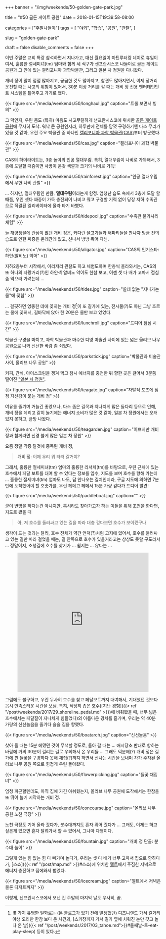 +++
banner = "/img/weekends/50-golden-gate-park.jpg"

title = "#50 골든 게이트 공원"
date = 2018-01-15T19:39:58-08:00

categories = ["주말나들이"]
tags = [
    "야외",
    "학습",
    "공원",
    "관찰",
]

slug = "golden-gate-park"

draft = false
disable_comments = false
+++

이번 주말은 교회 특강 참석하면서 지나가고, 대신 월요일이 마틴루터킹 데이로
휴일이여서, 훌륭한 절세미녀(tm) 엄마와 함께 세 식구가 샌프란시스코 나들이로
골든 게이트 공원과 그 안에 있는 캘리포니아 과학박물관, 그리고 일본 차 정원을
다녀왔다.

<!--more-->

개비 정이 말이 점점 많아지고, 궁금한 것도 많아지고, 참견도 많아지면서,
이제 장거리 운전할 때는 사고의 위험이 있어서, 30분 이상 거리를 갈 때는
개비 정 전용 엔터테인먼트 시스템을 틀어주고 가기로 했다.

{{< figure src="/media/weekends/50/longhaul.jpg"
    caption="트롤 보면서 빙의" >}}

그 덕인지, 우린 몸도 (특히) 마음도 사고무탈하게 샌프란시스코에 위치한
[골든 게이트 공원](https://goldengatepark.com/)에 무사히 도착.
워낙 큰 공원인지라, 하루만에 전체를 맘껏 구경하기엔 다소 무리가 있을 것 같아,
우린 주요 박물관 중 하나인 [캘리포니아 과학
박물관(CAS)](https://www.calacademy.org)부터 방문했다.

{{< figure src="/media/weekends/50/cas.jpg"
  caption="캘리포니아 과학 박물관" >}}

CAS의 하이라이트는, 3층 높이의 인공 열대우림. 특히, 열대우림이 나비로 가득해서,
3층에 도달할 때즘이면 사방이 온갖 색깔과 크기의 나비로 가득!

{{< figure src="/media/weekends/50/rainforest.jpg"
  caption="인공 열대우림에서 무한 나비 관찰" >}}

… 하지만, 열대우림인 만큼, **열대우림**이라는게 함정. 엄청난 습도 속에서
3층에 도달 할 때쯤, 우린 셋다 짜증이 가득 충전되어 나비고 뭐고 구경할 기력 없이
당장 지하 수족관으로 직결된 엘리베이터에 올라 타기 바빴다.

{{< figure src="/media/weekends/50/tidepool.jpg"
  caption="수족관 불가사리 체험" >}}

늘 해양생물에 관심이 많던 개비 정은, 커다란 물고기들과 해파리들을 만나자 방금
전의 습도로 인한 짜증은 온데간데 없고, 신나서 방방 뛰어 다님.

{{< figure src="/media/weekends/50/aligator.jpg"
  caption="CAS의 인기스타: 하얀(알비노) 악어" >}}

지하2층부터 시작해서, 이리저리 관찰도 하고 체험도하며 한층씩 올라와서는,
CAS의 또 하나의 자랑거리(?)인 하얀색 알비노 악어도 한참 보고, 이젠 셋 다 배가
고파서 점심 좀 먹으러 가려는데 …

{{< figure
  src="/media/weekends/50/tides.jpg"
  caption="쓸데 없는 \"지나가는 물\"에 꽂힘" >}}

… 걸핏하면 엉뚱한 데에 꽂히는 개비 정[^1]이 또 길가에 있는, 전시물(?)도 아닌 그냥
흐르는 물에 꽂혀서, 길바닥에 앉아 한 20분은 물만 보고 있었다.

[^1]: 몇 가지 유명한 일화로는 (본 블로그가 있기 전에 발생했던) 디즈니랜드 가서 길거리 야생 오리만 한참 보다 온 사건과, [스키장까지 가서 길가 옆에 치워진 눈만 갖고 놀다 온 날]({{< ref "/post/weekends/2017/03_tahoe.md">}}#둘째날-토-eat-play-sleep) 등이 있다.

{{< figure
  src="/media/weekends/50/lunchroll.jpg"
  caption="드디어 점심 시간" >}}

박물관 구경을 마치고, 과학 박물관과 마주한 디영 미술관 사이에 있는 넓은 올리브
나무 공원으로 나와 신선한 바람 좀 쇠었다.

{{< figure src="/media/weekends/50/parkstick.jpg"
  caption="박물관과 미술관 사이, 올리브 나무 공원" >}}

커피, 간식, 아이스크림을 챙겨 먹고 잠시 에너지를 충전한 뒤 향한 곳은
걸어서 3분쯤 떨어진 ["일본 차 정원"](http://japaneseteagardensf.com/).

{{< figure src="/media/weekends/50/teagate.jpg"
  caption="자발적 포즈에 점점 자신감이 붙는 개비 정" >}}

여유를 즐기며 거늘긴 좋았으나, 다소 좁은 길목과 지나치게 많은 돌다리 등으로
인해, 개비 정을 데리고 같이 놀기에는 에너지 소비가 많은 것 같아, 일본
차 정원에서는 오래 있지 못하고, 금방 나왔다.

{{< figure src="/media/weekends/50/teagarden.jpg"
  caption="이쁘지만 개비 정과 함께라면 신경 쓸게 많은 일본 차 정원" >}}

요즘 정말 각종 탈것에 중독된 개비 정,

> **개비 정**: 이제 우리 뭐 타러 갈거야?

그래서, 훌륭한 절세미녀(tm) 엄마의 훌륭한 리서치(tm)를 바탕으로, 우린 근처에
있는 호수에서 페달 보트를 대여 할 수 있다는 정보를 입수, 지도를 보며 호수를
향해 가는데 …
훌륭한 절세미녀(tm) 엄마도 나도, 답 안나오는 길치인지라, 구글 지도에 의하면
7분만에 도착했어야 할 호숫가를, 우린 헤메고 헤메서 15분 가량 걷다가 드디어
발견!

{{< figure src="/media/weekends/50/paddleboat.jpg"
  caption="" >}}

굳이 변명을 하자는건 아니지만, 혹시라도 찾아가고자 하는 이들을 위해 조언을
한다면, 지도로 봤을 때

> 아, 저 호수를 둘러싸고 있는 길을 따라 대충 걷다보면 호수가 보이겠구나

생각이 드는 것과는 달리, 호수 전체가 약간 언덕(?)처럼 고지에 있어서, 호수를
둘러싸고 있는 길만 따라 걸었을 때는, 길 안쪽으로 호수가 있을거라고는
상상도 못할 구도라서 … 정말이지, 초행길에 호수를 찾기가 … 쉽지는 … 않다는 …

<figure>
<iframe src="https://www.google.com/maps/embed?pb=!1m18!1m12!1m3!1d3153.8931410193086!2d-122.4763295112777!3d37.7691037245451!2m3!1f0!2f0!3f0!3m2!1i1024!2i768!4f13.1!3m3!1m2!1s0x8085876c59ebb409%3A0x9729168e2308c114!2sStow+Lake+Boathouse!5e0!3m2!1sen!2sus!4v1516079311497"
width="100%" height="450" frameborder="0" style="border:0" allowfullscreen></iframe>
</figure>

그럼에도 불구하고, 우린 무사히 호수를 찾고 페달보트까지 대여해서, 기대했던
것보다 몹시 만족스러운 시간을 보냄.
특히, 적당히 좁은 호수([지난 경험]({{< ref
"/post/weekends/2017/29_shoreline_pedal.md" >}})에 비춰봤을 때, 너무 넓은
호수에서는 페달질이 지나치게 힘들었다)의 아름다운 경치를 즐기며, 우리는 약 40분
가량의 신선놀음을 즐기다 슬슬 집을 향했다.

{{< figure
  src="/media/weekends/50/boatarch.jpg"
  caption="신선놀음" >}}

찾아 올 때는 15분 헤맸던 것이 무색할 정도로, 돌아 갈 때는 … 애시당초 반대로
향하는 바람에 거의 30분이 걸리는 길로 우회해서 온 우리들 …
그래도 덕분에(?) 개비 정은 길가에 핀 들꽃을 구경하다 못해 채집(?)까지 하면서
신나는 시간을 보내며 차가 주차된 올리브 나무 공원 쪽으로 힘겹게 우린 돌아왔다.

{{< figure src="/media/weekends/50/flowerpicking.jpg"
  caption="들꽃 채집녀" >}}

엄청 피곤할텐데도, 아직 집에 가긴 아쉬웠는지, 올리브 나무 공원에 도착해서는
한참을 또 뛰어 놀기 시작하는 개비 정.

{{< figure src="/media/weekends/50/concourse.jpg"
  caption="올리브 나무 공원 노천 극장" >}}

노천 극장도 기어 올라 갔다가, 분수대까지도 혼자 뛰어 갔다가 … 그래도, 이제는
하고 싶은게 있으면 혼자 달려가서 할 수 있어서, 그나마 다행이다.

{{< figure src="/media/weekends/50/fountain.jpg"
  caption="개비 정 단골: 분수대 놀이" >}}

그렇게 있는 힘 없는 힘 다 빼가며 놀다가, 우리는 셋 다 배가 너무 고파서
집으로 향하다가, [스쇼]({{< ref "/post/map.md" >}}#스쇼)에 위치한
[멜트](https://themelt.com/)에서 푸짐한 저녁으로 에너지 충전하고 집에와서
뻗었다.

{{< figure src="/media/weekends/50/icecream.jpg"
  caption="멜트에서 저녁은 물론 디저트까지" >}}

이렇게, 샌프란시스코에서 보낸 긴 주말의 마지막 날도 무사히, 끝.


